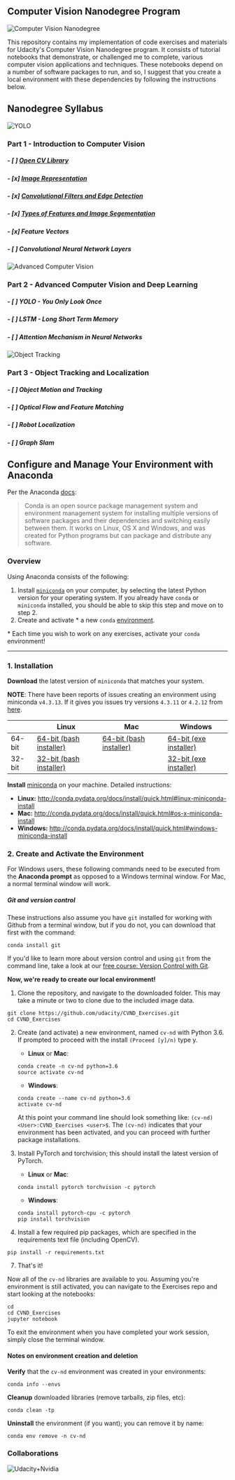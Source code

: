 ## Computer Vision Nanodegree Program
![Computer Vision Nanodegree](https://images.ctfassets.net/2y9b3o528xhq/s0S62tcq7sXKhmKGSpycr/fb972c1ca3725605b33105fcaf1fd310/nd891_open_graph.jpg)

This repository contains my implementation of code exercises and materials for Udacity's Computer Vision Nanodegree program. It consists of tutorial notebooks that demonstrate, or challenged me to complete, various computer vision applications and techniques. These notebooks depend on a number of software packages to run, and so, I suggest that you create a local environment with these dependencies by following the instructions below.

## Nanodegree Syllabus
![YOLO](https://miro.medium.com/max/1400/1*4yMLrBPGadgWEoBu1i2jkQ.png)
### Part 1 - Introduction to Computer Vision
 ##### - [ ] [Open CV Library](https://github.com/sourcecode369/computer-vision/tree/master/OpenCV)
 ##### - [x] [Image Representation](https://github.com/sourcecode369/computer-vision/tree/master/Image%20Representation)
 ##### - [x] [Convolutional Filters and Edge Detection](https://github.com/sourcecode369/computer-vision/tree/master/Convolutional%20Filters%20and%20Edge%20Detection)
 ##### - [x] [Types of Features and Image Segementation](https://github.com/sourcecode369/computer-vision/tree/master/Edge%20Detection%20and%20Image%20Segmentation)
 ##### - [x] Feature Vectors
 ##### - [ ] Convolutional Neural Network Layers

![Advanced Computer Vision](http://densepose.org/img/anno/anno1.png)
### Part 2 - Advanced Computer Vision and Deep Learning
 ##### - [ ] YOLO - You Only Look Once
 ##### - [ ] LSTM - Long Short Term Memory 
 ##### - [ ] Attention Mechanism in Neural Networks

![Object Tracking](https://miro.medium.com/max/2224/1*ecz875HfaF_7S7hPsTc6pA.jpeg)
### Part 3 - Object Tracking and Localization
  ##### - [ ] Object Motion and Tracking 
  ##### - [ ] Optical Flow and Feature Matching
  ##### - [ ] Robot Localization
  ##### - [ ] Graph Slam

## Configure and Manage Your Environment with Anaconda

Per the Anaconda [docs](http://conda.pydata.org/docs):

> Conda is an open source package management system and environment management system 
for installing multiple versions of software packages and their dependencies and 
switching easily between them. It works on Linux, OS X and Windows, and was created 
for Python programs but can package and distribute any software.

### Overview
Using Anaconda consists of the following:

1. Install [`miniconda`](http://conda.pydata.org/miniconda.html) on your computer, by selecting the latest Python version for your operating system. If you already have `conda` or `miniconda` installed, you should be able to skip this step and move on to step 2.
2. Create and activate * a new `conda` [environment](http://conda.pydata.org/docs/using/envs.html).

\* Each time you wish to work on any exercises, activate your `conda` environment!

---

### 1. Installation

**Download** the latest version of `miniconda` that matches your system.

**NOTE**: There have been reports of issues creating an environment using miniconda `v4.3.13`. If it gives you issues try versions `4.3.11` or `4.2.12` from [here](https://repo.continuum.io/miniconda/).

|        | Linux | Mac | Windows | 
|--------|-------|-----|---------|
| 64-bit | [64-bit (bash installer)][lin64] | [64-bit (bash installer)][mac64] | [64-bit (exe installer)][win64]
| 32-bit | [32-bit (bash installer)][lin32] |  | [32-bit (exe installer)][win32]

[win64]: https://repo.continuum.io/miniconda/Miniconda3-latest-Windows-x86_64.exe
[win32]: https://repo.continuum.io/miniconda/Miniconda3-latest-Windows-x86.exe
[mac64]: https://repo.continuum.io/miniconda/Miniconda3-latest-MacOSX-x86_64.sh
[lin64]: https://repo.continuum.io/miniconda/Miniconda3-latest-Linux-x86_64.sh
[lin32]: https://repo.continuum.io/miniconda/Miniconda3-latest-Linux-x86.sh

**Install** [miniconda](http://conda.pydata.org/miniconda.html) on your machine. Detailed instructions:

- **Linux:** http://conda.pydata.org/docs/install/quick.html#linux-miniconda-install
- **Mac:** http://conda.pydata.org/docs/install/quick.html#os-x-miniconda-install
- **Windows:** http://conda.pydata.org/docs/install/quick.html#windows-miniconda-install

### 2. Create and Activate the Environment

For Windows users, these following commands need to be executed from the **Anaconda prompt** as opposed to a Windows terminal window. For Mac, a normal terminal window will work. 

##### Git and version control
These instructions also assume you have `git` installed for working with Github from a terminal window, but if you do not, you can download that first with the command:
```
conda install git
```

If you'd like to learn more about version control and using `git` from the command line, take a look at our [free course: Version Control with Git](https://www.udacity.com/course/version-control-with-git--ud123).

**Now, we're ready to create our local environment!**

1. Clone the repository, and navigate to the downloaded folder. This may take a minute or two to clone due to the included image data.
```
git clone https://github.com/udacity/CVND_Exercises.git
cd CVND_Exercises
```

2. Create (and activate) a new environment, named `cv-nd` with Python 3.6. If prompted to proceed with the install `(Proceed [y]/n)` type y.

	- __Linux__ or __Mac__: 
	```
	conda create -n cv-nd python=3.6
	source activate cv-nd
	```
	- __Windows__: 
	```
	conda create --name cv-nd python=3.6
	activate cv-nd
	```
	
	At this point your command line should look something like: `(cv-nd) <User>:CVND_Exercises <user>$`. The `(cv-nd)` indicates that your environment has been activated, and you can proceed with further package installations.

3. Install PyTorch and torchvision; this should install the latest version of PyTorch.
	
	- __Linux__ or __Mac__: 
	```
	conda install pytorch torchvision -c pytorch 
	```
	- __Windows__: 
	```
	conda install pytorch-cpu -c pytorch
	pip install torchvision
	```

6. Install a few required pip packages, which are specified in the requirements text file (including OpenCV).
```
pip install -r requirements.txt
```

7. That's it!

Now all of the `cv-nd` libraries are available to you. Assuming you're environment is still activated, you can navigate to the Exercises repo and start looking at the notebooks:

```
cd
cd CVND_Exercises
jupyter notebook
```

To exit the environment when you have completed your work session, simply close the terminal window.


#### Notes on environment creation and deletion

**Verify** that the `cv-nd` environment was created in your environments:

```
conda info --envs
```

**Cleanup** downloaded libraries (remove tarballs, zip files, etc):

```
conda clean -tp
```

**Uninstall** the environment (if you want); you can remove it by name:

```
conda env remove -n cv-nd
```
### Collaborations
![Udacity+Nvidia](https://pbs.twimg.com/media/DcsJQuVX4AAknCf.jpg)
